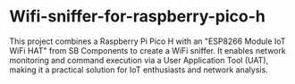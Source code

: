 # Wifi-sniffer-for-raspberry-pico-h
This project combines a Raspberry Pi Pico H with an "ESP8266 Module IoT WiFi HAT" from SB Components to create a WiFi sniffer. It enables network monitoring and command execution via a User Application Tool (UAT), making it a practical solution for IoT enthusiasts and network analysis.
